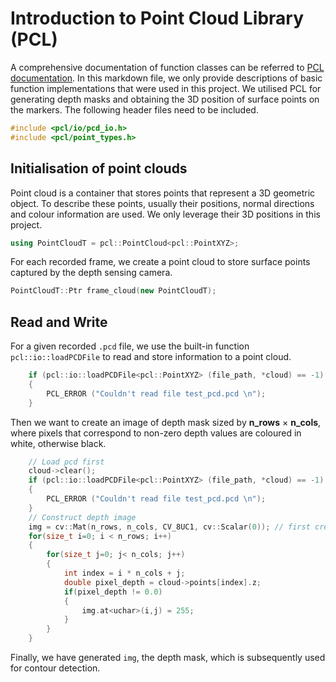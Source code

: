 # Introduction to Point Cloud Library (PCL)
A comprehensive documentation of function classes can be referred to [PCL documentation](https://pointclouds.org/documentation/). In this markdown file, we only provide descriptions of basic function implementations that were used in this project. We utilised PCL for generating depth masks and obtaining the 3D position of surface points on the markers. The following header files need to be included.
```cpp
#include <pcl/io/pcd_io.h>
#include <pcl/point_types.h>
```

## Initialisation of point clouds
Point cloud is a container that stores points that represent a 3D geometric object. To describe these points, usually their positions, normal directions and colour information are used. We only leverage their 3D positions in this project. 
```cpp
using PointCloudT = pcl::PointCloud<pcl::PointXYZ>;
```
For each recorded frame, we create a point cloud to store surface points captured by the depth sensing camera.
```cpp
PointCloudT::Ptr frame_cloud(new PointCloudT);
```

## Read and Write
For a given recorded `.pcd` file, we use the built-in function `pcl::io::loadPCDFile` to read and store information to a point cloud. 
```cpp
    if (pcl::io::loadPCDFile<pcl::PointXYZ> (file_path, *cloud) == -1) //* load the file
    {
        PCL_ERROR ("Couldn't read file test_pcd.pcd \n");
    }
```
Then we want to create an image of depth mask sized by **n_rows** $\times$ **n_cols**, where pixels that correspond to non-zero depth values are coloured in white, otherwise black.
```cpp
    // Load pcd first
    cloud->clear();  
    if (pcl::io::loadPCDFile<pcl::PointXYZ> (file_path, *cloud) == -1) //* load the file
    {
        PCL_ERROR ("Couldn't read file test_pcd.pcd \n");
    }
    // Construct depth image
    img = cv::Mat(n_rows, n_cols, CV_8UC1, cv::Scalar(0)); // first create a purely black image
    for(size_t i=0; i < n_rows; i++)
    {
        for(size_t j=0; j< n_cols; j++)
        {
            int index = i * n_cols + j;
            double pixel_depth = cloud->points[index].z;
            if(pixel_depth != 0.0)
            {
                img.at<uchar>(i,j) = 255;
            }
        }
    }
```
Finally, we have generated `img`, the depth mask, which is subsequently used for contour detection.
